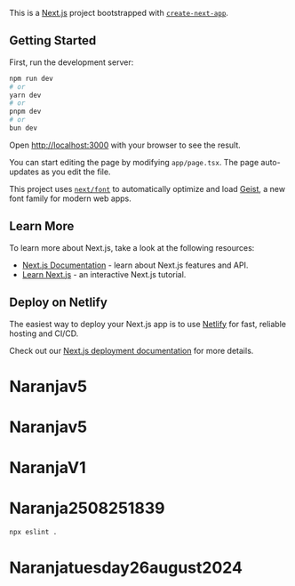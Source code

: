 This is a [Next.js](https://nextjs.org) project bootstrapped with [`create-next-app`](https://nextjs.org/docs/app/api-reference/cli/create-next-app).

## Getting Started

First, run the development server:

```bash
npm run dev
# or
yarn dev
# or
pnpm dev
# or
bun dev
```

Open [http://localhost:3000](http://localhost:3000) with your browser to see the result.

You can start editing the page by modifying `app/page.tsx`. The page auto-updates as you edit the file.

This project uses [`next/font`](https://nextjs.org/docs/app/building-your-application/optimizing/fonts) to automatically optimize and load [Geist](https://geist.dev), a new font family for modern web apps.

## Learn More

To learn more about Next.js, take a look at the following resources:

- [Next.js Documentation](https://nextjs.org/docs) - learn about Next.js features and API.
- [Learn Next.js](https://nextjs.org/learn) - an interactive Next.js tutorial.

## Deploy on Netlify

The easiest way to deploy your Next.js app is to use [Netlify](https://www.netlify.com/) for fast, reliable hosting and CI/CD.

Check out our [Next.js deployment documentation](https://nextjs.org/docs/app/building-your-application/deploying) for more details.

# Naranjav5

# Naranjav5

# NaranjaV1
# Naranja2508251839

```bash
npx eslint .
```
# Naranjatuesday26august2024
